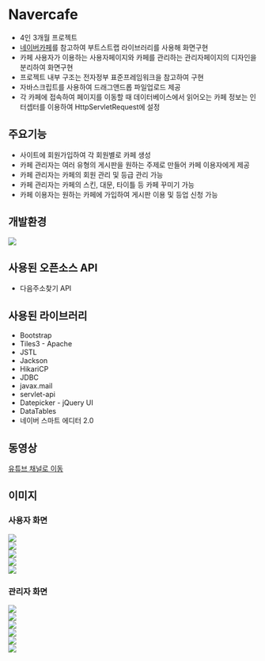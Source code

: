 <h1>Navercafe</h1>
<ul>
  <li>4인 3개월 프로젝트</li>
  <li><a href="https://section.cafe.naver.com/ca-fe/">네이버카페</a>를 참고하여 부트스트랩 라이브러리를 사용해 화면구현</li>
  <li>카페 사용자가 이용하는 사용자페이지와 카페를 관리하는 관리자페이지의 디자인을 분리하여 화면구현</li>
  <li>프로젝트 내부 구조는 전자정부 표준프레임워크을 참고하여 구현</li>
  <li>자바스크립트를 사용하여 드래그앤드롭 파일업로드 제공</li>
  <li>각 카페에 접속하여 페이지를 이동할 때 데이터베이스에서 읽어오는 카페 정보는 인터셉터를 이용하여 HttpServletRequest에 설정</li>
</ul>

<h2>주요기능</h2>
<ul>
  <li>사이트에 회원가입하여 각 회원별로 카페 생성</li>
  <li>카페 관리자는 여러 유형의 게시판을 원하는 주제로 만들어 카페 이용자에게 제공</li>
  <li>카페 관리자는 카페의 회원 관리 및 등급 관리 가능</li>
  <li>카페 관리자는 카페의 스킨, 대문, 타이틀 등 카페 꾸미기 가능</li>
  <li>카페 이용자는 원하는 카페에 가입하여 게시판 이용 및 등업 신청 가능</li>
</ul>

<h2>개발환경</h2>
<img src="https://github.com/hyeinchang/navercafe/assets/43052743/365827cf-a715-4820-91a9-48a88c4f2586"/>

<h2>사용된 오픈소스 API</h2>
<ul>
  <li>다음주소찾기 API</li>
</ul>

<h2>사용된 라이브러리</h2>
<ul>
  <li>Bootstrap</li>
  <li>Tiles3 - Apache</li>
  <li>JSTL</li>
  <li>Jackson</li>
  <li>HikariCP</li>
  <li>JDBC</li>
  <li>javax.mail</li>
  <li>servlet-api</li>
  <li>Datepicker - jQuery UI</li>
  <li>DataTables</li>
  <li>네이버 스마트 에디터 2.0</li>
</ul> 

<h2>동영상</h2>
<a href="https://youtu.be/cAbGLr5vtlw">유튜브 채널로 이동</a>

<h2>이미지</h2>
<h3>사용자 화면</h3>
<img src="https://github.com/hyeinchang/navercafe/assets/43052743/e863cb8a-c6a7-4f23-9bda-45df5c7f9f4c"/>
<br>
<img src="https://github.com/hyeinchang/navercafe/assets/43052743/d712f17f-3783-4284-af39-322a113b0045"/>
<br>
<img src="https://github.com/hyeinchang/navercafe/assets/43052743/7f82a331-3739-40ff-a546-05cf5f974458"/>
<br>
<img src="https://github.com/hyeinchang/navercafe/assets/43052743/8f251fe8-ff3f-4bf5-9376-ac268f40ee01"/>
<br>
<img src="https://github.com/hyeinchang/navercafe/assets/43052743/6533a189-b49d-46a4-ad32-7e0dea13c3a9"/>
<br>
<h3>관리자 화면</h3>
<img src="https://github.com/hyeinchang/navercafe/assets/43052743/4a325eac-e83d-41f1-8d8b-aadd9ea886b5"/>
<br>
<img src="https://github.com/hyeinchang/navercafe/assets/43052743/e5b12de5-8fac-46fb-a55d-965de9fab7d2"/>
<br>
<img src="https://github.com/hyeinchang/navercafe/assets/43052743/6ac3183a-16d5-413d-9c4a-acc1405934c2"/>
<br>
<img src="https://github.com/hyeinchang/navercafe/assets/43052743/334a2f13-6ee2-437e-88be-1514be70fe46"/>
<br>
<img src="https://github.com/hyeinchang/navercafe/assets/43052743/2b8ee84b-7b42-4ea9-9b1c-df836b63b94a"/>
<br>
<img src="https://github.com/hyeinchang/navercafe/assets/43052743/8afb7ab1-67e8-4f04-92dc-2965fb7aef83"/>

